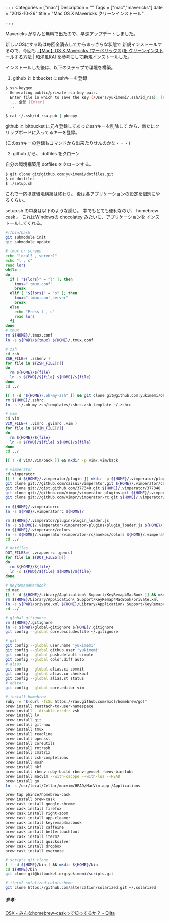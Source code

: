 +++
Categories = ["mac"]
Description = ""
Tags = ["mac","mavericks"]
date =  "2013-10-26"
title = "Mac OS X Mavericks クリーンインストール"

+++

Mavericks がなんと無料で出たので、早速アップデートしました。

新しいOSにする時は毎回全消去してからまっさらな状態で
新規インストールするので、今回も [【Mac】OS X Mavericks (マーベリックス)を クリーンインストールする方法 | 和洋風KAI](http://wayohoo.com/mac/tips/how-to-clean-install-os-x-mavericks.html)
を参考にして新規インストールした。

インストールした後は、以下のステップで環境を構築。

1. github と bitbucket にsshキーを登録

```sh
$ ssh-keygen
  Generating public/private rsa key pair.
  Enter file in which to save the key (/Users/yukimemi/.ssh/id_rsa): [Enter]
  ... 全部 [Enter]
  ..
  .
$ cat ~/.ssh/id_rsa.pub | pbcopy
```

github と bitbucket に元々登録してあったsshキーを削除して
から、新たにクリップボードに入ってるキーを登録。

(このsshキーの登録もコマンドから出来たりせんのかな・・・)

2. github から、 dotfiles をクローン

自分の環境構築用 dotfiles をクローンする。

```sh
$ git clone git@github.com:yukimemi/dotfiles.git
$ cd dotfiles
$ ./setup.sh
```

これで一応ほぼ環境構築は終わり。
後は各アプリケーションの設定を個別にやるくらい。

setup.sh の中身は以下のような感じ。 中でもとても便利なのが、
homebrew cask 。 これはWindowsの chocolatey
みたいに、アプリケーションを インストールしてくれる。

```sh
#!/bin/bash
git submodule init
git submodule update

# tmux or screen
echo "local? , server?"
echo "l , s"
read lors
while :
do
  if [ "${lors}" = "l" ]; then
    tmux=".tmux.conf"
    break
  elif [ "${lors}" = "s" ]; then
    tmux=".tmux.conf_server"
    break
  else
    echo "Press l , s"
    read lors
  fi
done
# tmux
rm ${HOME}/.tmux.conf
ln -s ${PWD}/${tmux} ${HOME}/.tmux.conf

# zsh
cd zsh
ZSH_FILE=( .zshenv )
for file in ${ZSH_FILE[@]}
do
  rm ${HOME}/${file}
  ln -s ${PWD}/${file} ${HOME}/${file}
done
cd ../

[[ ! -d "${HOME}/.oh-my-zsh" ]] && git clone git@github.com:yukimemi/oh-my-zsh.git ~/.oh-my-zsh
rm ${HOME}/.zshrc
ln -s ~/.oh-my-zsh/templates/zshrc.zsh-template ~/.zshrc

# vim
cd vim
VIM_FILE=( .vimrc .gvimrc .vim )
for file in ${VIM_FILE[@]}
do
  rm ${HOME}/${file}
  ln -s ${PWD}/${file} ${HOME}/${file}
done
cd ../

[[ ! -d vim/.vim/back ]] && mkdir -p vim/.vim/back

# vimperator
cd vimperator
[[ ! -d ${HOME}/.vimperator/plugin ]] mkdir -p ${HOME}/.vimperator/plugin
git clone git://github.com/caisui/vimperator.git ${HOME}/.vimperator/caisui
git clone git://gist.github.com/377348.git ${HOME}/.vimperator/377348
git clone git://github.com/vimpr/vimperator-plugins.git ${HOME}/.vimperator/vimperator-plugins
git clone git://github.com/vimpr/vimperator-rc.git ${HOME}/.vimperator/vimperator-rc

rm ${HOME}/.vimperatorrc
ln -s ${PWD}/.vimperatorrc ${HOME}/

rm ${HOME}/.vimperator/plugin/plugin_loader.js
ln -s ${HOME}/.vimperator/vimperator-plugins/plugin_loader.js ${HOME}/.vimperator/plugin/
rm ${HOME}/.vimperator/colors
ln -s ${HOME}/.vimperator/vimperator-rc/anekos/colors ${HOME}/.vimperator/
cd ../

# dotfiles
DOT_FILES=( .vrapperrc .gemrc)
for file in ${DOT_FILES[@]}
do
  rm ${HOME}/${file}
  ln -s ${PWD}/${file} ${HOME}/${file}
done

# KeyRemap4MacBook
cd mac
[[ ! -d ${HOME}/Library/Application\ Support/KeyRemap4MacBook ]] && mkdir -p ${HOME}/Library/Application\ Support/KeyRemap4MacBook
rm ${HOME}/Library/Application\ Support/KeyRemap4MacBook/private.xml
ln -s ${PWD}/private.xml ${HOME}/Library/Application\ Support/KeyRemap4MacBook/private.xml
cd ../

# global gitignore
rm ${HOME}/.gitignore
ln -s ${PWD}/global-gitignore ${HOME}/.gitignore
git config --global core.excludesfile ~/.gitignore

# git
git config --global user.name 'yukimemi'
git config --global github.user 'yukimemi'
git config --global push.default simple
git config --global color.diff auto
# alias
git config --global alias.ci commit
git config --global alias.co checkout
git config --global alias.st status
# editor
git config --global core.editor vim

# install homebrew
ruby -e "$(curl -fsSL https://raw.github.com/mxcl/homebrew/go)"
brew install reattach-to-user-namespace
brew install --disable-etcdir zsh
brew install lv
brew install git
brew install git-now
brew install tmux
brew install readline
brew install openssl
brew install coreutils
brew install rmtrash
brew install cmatrix
brew install zsh-completions
brew install mosh
brew install nkf
brew install rbenv ruby-build rbenv-gemset rbenv-binstubs
brew install macvim --with-cscope --with-lua --HEAD
brew install go
ln -s /usr/local/Cellar/macvim/HEAD/MacVim.app /Applications

brew tap phinze/homebrew-cask
brew install brew-cask
brew cask install google-chrome
brew cask install firefox
brew cask install right-zoom
brew cask install app-cleaner
brew cask install keyremap4macbook
brew cask install caffeine
brew cask install bettertouchtool
brew cask install iterm2
brew cask install quicksilver
brew cask install dropbox
brew cask install evernote

# scripts git clone
[ ! -d ${HOME}/bin ] && mkdir ${HOME}/bin
cd ${HOME}/bin
git clone git@bitbucket.org:yukimemi/scripts.git

# iterm2 solalized colorscheme
git clone https://github.com/altercation/solarized.git ~/.solarized
```

##### 参考:

[OSX - みんなhomebrew-caskって知ってるか？ - Qiita](http://qiita.com/ryurock/items/1432578d364985f6cb06)

